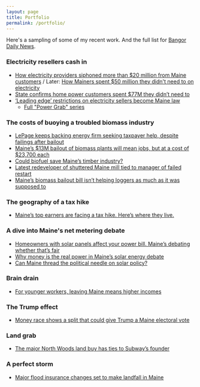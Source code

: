 ```yaml
---
layout: page
title: Portfolio
permalink: /portfolio/
---
```


Here's a sampling of some of my recent work. And the full list for [Bangor Daily News](http://bangordailynews.com/author/dfishell/). 

### Electricity resellers cash in
+ [How electricity providers siphoned more than $20 million from Maine customers](http://bangordailynews.com/2016/08/31/the-point/how-electricity-providers-siphoned-more-than-20m-from-maine-customers/) / Later: [How Mainers spent $50 million they didn't need to on electricity](http://bangordailynews.com/2016/11/16/the-point/mainers-spent-50-million-they-didnt-need-to-on-electricity/)
+ [State confirms home power customers spent $77M they didn’t need to](https://bangordailynews.com/2018/02/21/mainefocus/state-confirms-home-power-customers-spent-77m-they-didnt-need-to/)
+ [‘Leading edge’ restrictions on electricity sellers become Maine law](http://bangordailynews.com/2017/05/23/politics/leading-edge-restrictions-on-electricity-sellers-become-maine-law/)
   + [Full "Power Grab" series](http://bangordailynews.com/series/powergrab/)

### The costs of buoying a troubled biomass industry
+ [LePage keeps backing energy firm seeking taxpayer help, despite failings after bailout](https://bangordailynews.com/2017/10/04/mainefocus/lepage-keeps-backing-energy-firm-seeking-taxpayer-help-despite-failings-after-bailout/)
+ [Maine’s $13M bailout of biomass plants will mean jobs, but at a cost of $23,700 each](http://bangordailynews.com/2017/01/27/business/maines-13m-bailout-of-biomass-plants-will-mean-jobs-but-at-a-cost-of-23700-each/)
+ [Could biofuel save Maine’s timber industry?](http://bangordailynews.com/2017/03/06/the-point/biofuel-maines-latest-hope-to-save-its-timber-industry-still-has-a-lot-to-prove/)
+ [Latest redeveloper of shuttered Maine mill tied to manager of failed restart](http://bangordailynews.com/2017/06/19/business/the-cate-street-link-and-more-of-whats-known-about-latest-redeveloper-of-shuttered-maine-mill/)
+ [Maine’s biomass bailout bill isn’t helping loggers as much as it was supposed to](http://bangordailynews.com/2017/08/18/business/maines-biomass-bailout-bill-isnt-helping-loggers-as-much-as-it-was-supposed-to/)

### The geography of a tax hike
+ [Maine’s top earners are facing a tax hike. Here’s where they live.](http://bangordailynews.com/2016/11/01/the-point/maines-top-earners-are-facing-a-tax-hike-heres-where-they-live/)

### A dive into Maine's net metering debate
+ [Homeowners with solar panels affect your power bill. Maine’s debating whether that’s fair](http://bangordailynews.com/2016/07/27/the-point/homeowners-with-solar-panels-affect-your-power-bill-maines-debating-whether-thats-fair/)
+ [Why money is the real power in Maine’s solar energy debate](http://bangordailynews.com/2016/07/28/the-point/why-money-is-the-real-power-in-maines-solar-energy-debate/)
+ [Can Maine thread the political needle on solar policy?](http://bangordailynews.com/2016/03/01/the-point/can-maine-thread-the-political-needle-on-solar-policy/)

### Brain drain
+ [For younger workers, leaving Maine means higher incomes](http://bangordailynews.com/2017/03/12/the-point/for-younger-workers-leaving-maine-means-higher-incomes/)

### The Trump effect
+ [Money race shows a split that could give Trump a Maine electoral vote](http://bangordailynews.com/2016/11/06/the-point/money-race-shows-a-split-that-could-give-trump-one-of-maines-electoral-votes/)

### Land grab
+ [The major North Woods land buy has ties to Subway’s founder](http://bangordailynews.com/2016/11/03/the-point/the-major-north-woods-land-buy-has-ties-to-subways-founder/)

### A perfect storm
+ [Major flood insurance changes set to make landfall in Maine](http://www.mainebiz.biz/article/20130610/CURRENTEDITION/306069993/insurance-flood-map-changes-stand-to-raise-premiums)